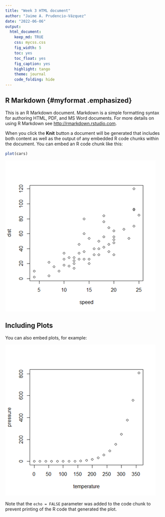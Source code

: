 ```yaml
---
title: "Week 3 HTML document"
author: "Jaime A. Prudencio-Vázquez"
date: "2022-06-06"
output:
  html_document: 
    keep_md: TRUE
    css: mycss.css
    fig_width: 5
    toc: yes
    toc_float: yes
    fig_caption: yes
    highlight: tango
    theme: journal
    code_folding: hide
---
```




## R Markdown {#myformat .emphasized}

This is an R Markdown document. Markdown is a simple formatting syntax for authoring HTML, PDF, and MS Word documents. For more details on using R Markdown see <http://rmarkdown.rstudio.com>.

When you click the **Knit** button a document will be generated that includes both content as well as the output of any embedded R code chunks within the document. You can embed an R code chunk like this:


```r
plot(cars)
```

![](index_files/figure-html/cars-1.png)<!-- -->

## Including Plots

You can also embed plots, for example:

![](index_files/figure-html/pressure-1.png)<!-- -->

Note that the `echo = FALSE` parameter was added to the code chunk to prevent printing of the R code that generated the plot.





